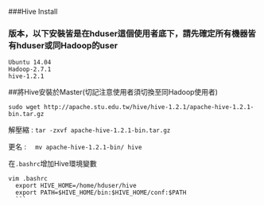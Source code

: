 ###Hive Install

### 版本，以下安裝皆是在hduser這個使用者底下，請先確定所有機器皆有hduser或同Hadoop的user

```
Ubuntu 14.04
Hadoop-2.7.1
hive-1.2.1
```

##將Hive安裝於Master(切記注意使用者須切換至同Hadoop使用者)

`sudo wget http://apache.stu.edu.tw/hive/hive-1.2.1/apache-hive-1.2.1-bin.tar.gz`

解壓縮 : `tar -zxvf apache-hive-1.2.1-bin.tar.gz`

更名 : 　`mv apache-hive-1.2.1-bin/ hive`

在`.bashrc`增加Hive環境變數

````
vim .bashrc
  export HIVE_HOME=/home/hduser/hive
  export PATH=$HIVE_HOME/bin:$HIVE_HOME/conf:$PATH
  ```
